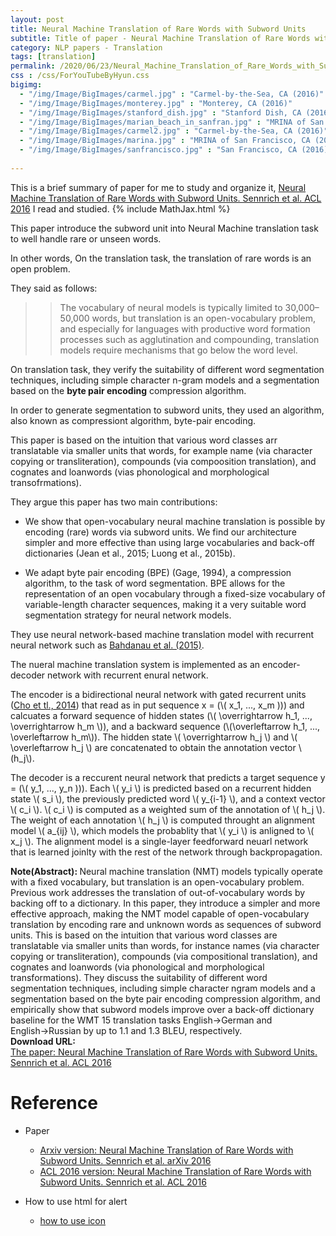 ```yaml
---
layout: post
title: Neural Machine Translation of Rare Words with Subword Units
subtitle: Title of paper - Neural Machine Translation of Rare Words with Subword Units
category: NLP papers - Translation
tags: [translation]
permalink: /2020/06/23/Neural_Machine_Translation_of_Rare_Words_with_Subword_Units/
css : /css/ForYouTubeByHyun.css
bigimg: 
  - "/img/Image/BigImages/carmel.jpg" : "Carmel-by-the-Sea, CA (2016)"
  - "/img/Image/BigImages/monterey.jpg" : "Monterey, CA (2016)"
  - "/img/Image/BigImages/stanford_dish.jpg" : "Stanford Dish, CA (2016)"
  - "/img/Image/BigImages/marian_beach_in_sanfran.jpg" : "MRINA of San Francisco, CA (2016)"
  - "/img/Image/BigImages/carmel2.jpg" : "Carmel-by-the-Sea, CA (2016)"
  - "/img/Image/BigImages/marina.jpg" : "MRINA of San Francisco, CA (2016)"
  - "/img/Image/BigImages/sanfrancisco.jpg" : "San Francisco, CA (2016)"
  
---
```


This is a brief summary of paper for me to study and organize it, [Neural Machine Translation of Rare Words with Subword Units. Sennrich et al. ACL 2016](https://www.aclweb.org/anthology/P16-1162/) I read and studied. 
{% include MathJax.html %}

This paper introduce the subword unit into Neural Machine translation task to well handle rare or unseen words. 

In other words, On the translation task, the translation of rare words is an open problem.

They said as follows:

>> The vocabulary of neural models is typically limited to 30,000–50,000 words, but translation is an open-vocabulary problem, and especially for languages with productive word formation processes such as agglutination and compounding, translation models require mechanisms that go below the word level.

On translation task, they verify the suitability of different word segmentation techniques, including simple character n-gram models and a segmentation based on the **byte pair encoding** compression algorithm.

In order to generate segmentation to subword units, they used an algorithm, also known as compressiont algorithm, byte-pair encoding.

This paper is based on the intuition that various word classes arr translatable via smaller units that words, for example name (via character copying or transliteration), compounds (via compoosition translation), and cognates and loanwords (vias phonological and morphological transofrmations).


They argue this paper has two main contributions:

- We show that open-vocabulary neural machine translation is possible by encoding (rare) words via subword units. We find our architecture simpler and more effective than using large vocabularies and back-off dictionaries (Jean et al., 2015; Luong et al., 2015b).

- We adapt byte pair encoding (BPE) (Gage, 1994), a compression algorithm, to the task of word segmentation. BPE allows for the representation of an open vocabulary through a fixed-size vocabulary of variable-length character sequences, making it a very suitable word segmentation strategy for neural network models.


They use neural network-based machine translation model with recurrent neural network such as [Bahdanau et al. (2015)](https://arxiv.org/abs/1409.0473).

The nueral machine translation system is implemented as an encoder-decoder network with recurrent enural network.

The encoder is a bidirectional neural network with gated recurrent units ([Cho et tl., 2014](https://arxiv.org/abs/1406.1078)) that read as in put sequence x = (\\( x_1, ..., x_m \))) and calcuates a forward sequence of hidden states (\\( \overrightarrow h_1, ..., \overrightarrow h_m \\)), and a backward sequence (\\(\overleftarrow h_1, ..., \overleftarrow h_m\\)). The hidden state \\( \overrightarrow h_j \\) and \\( \overleftarrow h_j \\) are concatenated to obtain the annotation vector \\(h_j\\).

The decoder is a reccurent neural network that predicts a target sequence y = (\\( y_1, ..., y_n \))). Each \\( y_i \\)  is predicted based on a recurrent hidden state \\( s_i \\), the previously predicted word \\( y_{i-1} \\), and a context vector \\( c_i \\). \\( c_i \\) is computed as a weighted sum of the annotation of \\( h_j \\). The weight of each annotation \\( h_j \\) is computed throught an alignment model \\( a_{ij} \\), which models the probablity that \\( y_i \\) is anligned to \\( x_j \\). The alignment model is a single-layer feedforward neuarl network that is learned joinlty with the rest of the network through backpropagation. 





<div class="alert alert-info" role="alert"><i class="fa fa-info-circle"></i> <b>Note(Abstract): </b>
Neural machine translation (NMT) models typically operate with a fixed vocabulary, but translation is an open-vocabulary problem. Previous work addresses the translation of out-of-vocabulary words by backing off to a dictionary. In this paper, they introduce a simpler and more effective approach, making the NMT model capable of open-vocabulary translation by encoding rare and unknown words as sequences of subword units. This is based on the intuition that various word classes are translatable via smaller units than words, for instance names (via character copying or transliteration), compounds (via compositional translation), and cognates and loanwords (via phonological and morphological transformations). They discuss the suitability of different word segmentation techniques, including simple character ngram models and a segmentation based on the byte pair encoding compression algorithm, and empirically show that subword models improve over a back-off dictionary baseline for the WMT 15 translation tasks English→German and English→Russian by up to 1.1 and 1.3 BLEU, respectively.
</div>
    
<div class="alert alert-success" role="alert"><i class="fa fa-paperclip fa-lg"></i> <b>Download URL: </b><br>
  <a href="https://www.aclweb.org/anthology/P16-1162/">The paper: Neural Machine Translation of Rare Words with Subword Units. Sennrich et al. ACL 2016</a>
</div>

# Reference 

- Paper 
  - [Arxiv version: Neural Machine Translation of Rare Words with Subword Units. Sennrich et al. arXiv 2016](https://arxiv.org/abs/1508.07909)
  - [ACL 2016 version: Neural Machine Translation of Rare Words with Subword Units. Sennrich et al. ACL 2016](https://www.aclweb.org/anthology/P16-1162/)
  
- How to use html for alert
  - [how to use icon](http://idratherbewriting.com/documentation-theme-jekyll/mydoc_icons.html)
    


